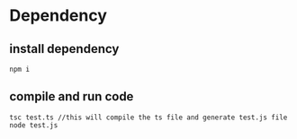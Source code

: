 # Dependency

## install dependency

```
npm i
```

## compile and run code

```
tsc test.ts //this will compile the ts file and generate test.js file
node test.js
```
